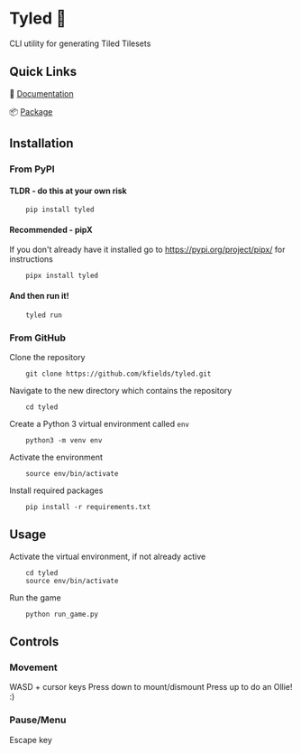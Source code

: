 # Tyled :butterfly:

CLI utility for generating Tiled Tilesets

## Quick Links

:notebook: [Documentation](https://tyled.readthedocs.io/en/latest/)

:package: [Package](https://pypi.org/project/tyled/)

## Installation

### From PyPI

#### TLDR - do this at your own risk

        pip install tyled

#### Recommended - pipX

If you don't already have it installed go to https://pypi.org/project/pipx/ for instructions

        pipx install tyled

#### And then run it!

        tyled run


### From GitHub

Clone the repository

        git clone https://github.com/kfields/tyled.git
        
Navigate to the new directory which contains the repository

        cd tyled

Create a Python 3 virtual environment called `env`

        python3 -m venv env
        
Activate the environment

        source env/bin/activate
        
Install required packages

        pip install -r requirements.txt


## Usage

Activate the virtual environment, if not already active

        cd tyled
        source env/bin/activate
        
Run the game

        python run_game.py

## Controls

### Movement

WASD + cursor keys
Press down to mount/dismount
Press up to do an Ollie! :)

### Pause/Menu

Escape key
